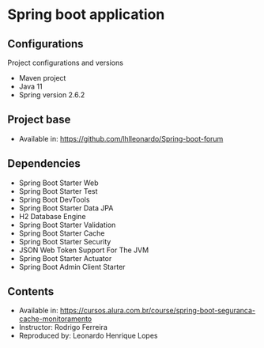 # Spring boot application
## Configurations

Project configurations and versions

- Maven project
- Java 11
- Spring version 2.6.2

## Project base
- Available in: https://github.com/lhlleonardo/Spring-boot-forum 

## Dependencies

- Spring Boot Starter Web
- Spring Boot Starter Test
- Spring Boot DevTools
- Spring Boot Starter Data JPA
- H2 Database Engine
- Spring Boot Starter Validation
- Spring Boot Starter Cache
- Spring Boot Starter Security
- JSON Web Token Support For The JVM
- Spring Boot Starter Actuator
- Spring Boot Admin Client Starter

## Contents

- Available in: https://cursos.alura.com.br/course/spring-boot-seguranca-cache-monitoramento
- Instructor: Rodrigo Ferreira
- Reproduced by: Leonardo Henrique Lopes